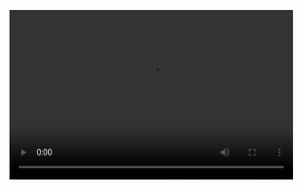 <video src="https://www.bilibili.com/video/BV1KT4y1T7u7" controls="controls" width="500" height="300">您的浏览器不支持播放该视频！</video>
